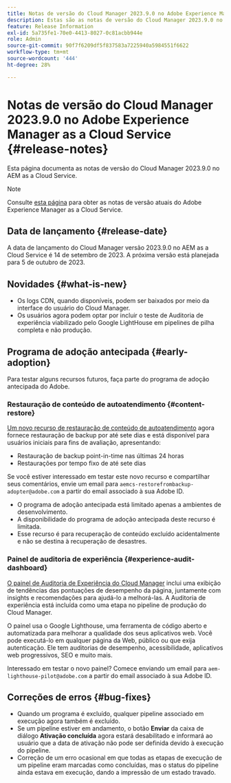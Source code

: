 ```yaml
---
title: Notas de versão do Cloud Manager 2023.9.0 no Adobe Experience Manager as a Cloud Service
description: Estas são as notas de versão do Cloud Manager 2023.9.0 no AEM as a Cloud Service.
feature: Release Information
exl-id: 5a735fe1-70e0-4413-8027-0c81acbb944e
role: Admin
source-git-commit: 90f7f6209df5f837583a7225940a5984551f6622
workflow-type: tm+mt
source-wordcount: '444'
ht-degree: 28%

---
```


# Notas de versão do Cloud Manager 2023.9.0 no Adobe Experience Manager as a Cloud Service {#release-notes}

Esta página documenta as notas de versão do Cloud Manager 2023.9.0 no AEM as a Cloud Service.

>[!NOTE]
>
>Consulte [esta página](/help/release-notes/release-notes-cloud/release-notes-current.md) para obter as notas de versão atuais do Adobe Experience Manager as a Cloud Service.

## Data de lançamento {#release-date}

A data de lançamento do Cloud Manager versão 2023.9.0 no AEM as a Cloud Service é 14 de setembro de 2023. A próxima versão está planejada para 5 de outubro de 2023.

## Novidades {#what-is-new}

* Os logs CDN, quando disponíveis, podem ser baixados por meio da interface do usuário do Cloud Manager.
* Os usuários agora podem optar por incluir o teste de Auditoria de experiência viabilizado pelo Google LightHouse em pipelines de pilha completa e não produção.

## Programa de adoção antecipada {#early-adoption}

Para testar alguns recursos futuros, faça parte do programa de adoção antecipada do Adobe.

### Restauração de conteúdo de autoatendimento {#content-restore}

[Um novo recurso de restauração de conteúdo de autoatendimento](/help/operations/restore.md) agora fornece restauração de backup por até sete dias e está disponível para usuários iniciais para fins de avaliação, apresentando:

* Restauração de backup point-in-time nas últimas 24 horas
* Restaurações por tempo fixo de até sete dias

Se você estiver interessado em testar este novo recurso e compartilhar seus comentários, envie um email para `aemcs-restorefrombackup-adopter@adobe.com` a partir do email associado à sua Adobe ID.

* O programa de adoção antecipada está limitado apenas a ambientes de desenvolvimento.
* A disponibilidade do programa de adoção antecipada deste recurso é limitada.
* Esse recurso é para recuperação de conteúdo excluído acidentalmente e não se destina à recuperação de desastres.

### Painel de auditoria de experiência {#experience-audit-dashboard}

[O painel de Auditoria de Experiência do Cloud Manager](/help/implementing/cloud-manager/experience-audit-dashboard.md) inclui uma exibição de tendências das pontuações de desempenho da página, juntamente com insights e recomendações para ajudá-lo a melhorá-las. A Auditoria de experiência está incluída como uma etapa no pipeline de produção do Cloud Manager.

O painel usa o Google Lighthouse, uma ferramenta de código aberto e automatizada para melhorar a qualidade dos seus aplicativos web. Você pode executá-lo em qualquer página da Web, público ou que exija autenticação. Ele tem auditorias de desempenho, acessibilidade, aplicativos web progressivos, SEO e muito mais.

Interessado em testar o novo painel? Comece enviando um email para `aem-lighthouse-pilot@adobe.com` a partir do email associado à sua Adobe ID.

## Correções de erros {#bug-fixes}

* Quando um programa é excluído, qualquer pipeline associado em execução agora também é excluído.
* Se um pipeline estiver em andamento, o botão **Enviar** da caixa de diálogo **Ativação concluída** agora estará desabilitado e informará ao usuário que a data de ativação não pode ser definida devido à execução do pipeline.
* Correção de um erro ocasional em que todas as etapas de execução de um pipeline eram marcadas como concluídas, mas o status do pipeline ainda estava em execução, dando a impressão de um estado travado.
